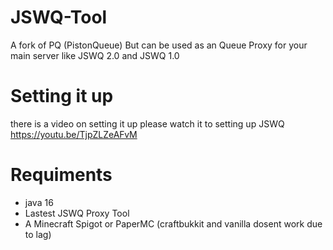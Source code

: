 # JSWQ-Tool
A fork of PQ (PistonQueue) But can be used as an Queue Proxy for your main server like JSWQ 2.0 and JSWQ 1.0

# Setting it up
there is a video on setting it up
please watch it to setting up JSWQ https://youtu.be/TjpZLZeAFvM

# Requiments
- java 16
- Lastest JSWQ Proxy Tool
- A Minecraft Spigot or PaperMC (craftbukkit and vanilla dosent work due to lag)

